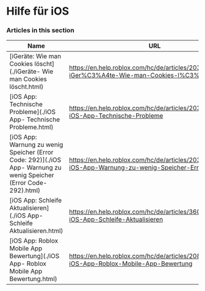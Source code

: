 # Hilfe für iOS  
### Articles in this section
Name|URL
-|-
[iGeräte: Wie man Cookies löscht](./iGeräte- Wie man Cookies löscht.html) |https://en.help.roblox.com/hc/de/articles/203313530-iGer%C3%A4te-Wie-man-Cookies-l%C3%B6scht
[iOS App: Technische Probleme](./iOS App- Technische Probleme.html) |https://en.help.roblox.com/hc/de/articles/203313470-iOS-App-Technische-Probleme
[iOS App: Warnung zu wenig Speicher (Error Code: 292)](./iOS App- Warnung zu wenig Speicher (Error Code- 292).html) |https://en.help.roblox.com/hc/de/articles/203313540-iOS-App-Warnung-zu-wenig-Speicher-Error-Code-292
[iOS App: Schleife Aktualisieren](./iOS App- Schleife Aktualisieren.html) |https://en.help.roblox.com/hc/de/articles/360000361586-iOS-App-Schleife-Aktualisieren
[iOS App: Roblox Mobile App Bewertung](./iOS App- Roblox Mobile App Bewertung.html) |https://en.help.roblox.com/hc/de/articles/208478126-iOS-App-Roblox-Mobile-App-Bewertung